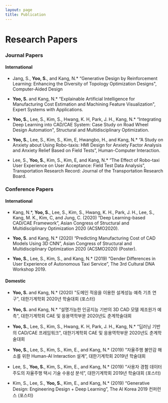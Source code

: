 ```yaml
---
layout: page
title: Publication
---
```

# Research Papers

### Journal Papers

#### International
- Jang, S., **Yoo, S.**, and Kang, N.* “Generative Design by Reinforcement Learning: Enhancing the Diversity of Topology Optimization Designs", Computer-Aided Design 

- **Yoo, S.** and Kang, N.* “Explainable Artificial Intelligence for Manufacturing Cost Estimation and Machining Feature Visualization", Expert Systems with Applications.

- **Yoo, S.**, Lee, S., Kim, S., Hwang, K. H, Park, J. H., Kang, N.* “Integrating Deep Learning into CAD/CAE System: Case Study on Road Wheel Design Automation", Structural and Multidisciplinary Optimization.

- **Yoo, S.**, Lee, S., Kim, S., Kim, E, Hwangbo, H., and Kang, N.* “A Study on Anxiety about Using Robo-taxis: HMI Design for Anxiety Factor Analysis and Anxiety Relief Based on Field Tests”, Human-Computer Interaction.

- Lee, S., **Yoo, S.**, Kim, S., Kim, E, and Kang, N.* “The Effect of Robo-taxi User Experience on User Acceptance: Field Test Data Analysis”, Transportation Research Record: Journal of the Transportation Research Board.

### Conference Papers

#### International

- Kang, N.*, **Yoo, S.**, Lee, S., Kim, S., Hwang, K. H., Park, J. H., Lee, S., Kang, M. K., Kim, C, and Jung, C. (2020) “Deep Learning-based CAD/CAE Framework”, Asian Congress of Structural and Multidisciplinary Optimization 2020 (ACSMO2020).

- **Yoo, S.** and Kang, N.* (2020) “Predicting Manufacturing Cost of CAD Models Using 3D CNN”, Asian Congress of Structural and Multidisciplinary Optimization 2020 (ACSMO2020) (Poster).

- **Yoo, S.**, Lee, S., Kim, S., and Kang, N.* (2019) “Gender Differences in User Experience of Autonomous Taxi Service”, The 3rd Cultural DNA Workshop 2019.

#### Domestic

- **Yoo, S.** and Kang, N.* (2020) "도메인 적응을 이용한 설계성능 예측 기초 연구", 대한기계학회 2020년 학술대회 (포스터)

- **Yoo, S.** and Kang, N.* “설명가능한 인공지능 기반의 3D CAD 모델 제조원가 예측", 대한기계학회 CAE 및 응용역학부문 2020년도 춘계학술대회

- **Yoo, S.**, Lee, S., Kim, S., Hwang, K. H, Park, J. H., Kang, N.* “딥러닝 기반의 CAD/CAE 프레임워크", 대한기계학회 CAE 및 응용역학부문 2020년도 춘계학술대회

- **Yoo, S.**, Lee, S., Kim, S., Kim, E., and Kang, N.* (2019) “자율주행 불안감 해소를 위한 Human-AI Interaction 설계”, 대한기계학회 2019년 학술대회

- Lee, S., **Yoo, S.**, Kim, S., Kim, E., and Kang, N.* (2019) “사용자 경험 데이터 주도의 자율주행 택시 기술 수용성 분석”, 대한기계학회 2019년 학술대회 (포스터)

- Kim, S., Lee, S., **Yoo, S.**, Kim, E., and Kang, N.* (2019) “Generative Design: Engineering Design + Deep Learning”, The AI Korea 2019 컨퍼런스 (포스터)
